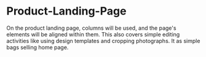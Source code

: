 # Product-Landing-Page
On the product landing page, columns will be used, and the page's elements will be aligned within them. This also covers simple editing activities like using design templates and cropping photographs.
It as simple bags selling home page.
